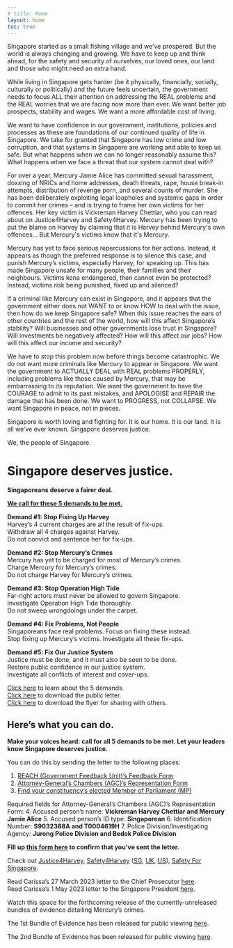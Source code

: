 ```yaml
---
# title: Home
layout: home
toc: true
---
```


Singapore started as a small fishing village and we’ve prospered. But the world is always changing and growing. We have to keep up and think ahead, for the safety and security of ourselves, our loved ones, our land and those who might need an extra hand.

While living in Singapore gets harder (be it physically, financially, socially, culturally or politically) and the future feels uncertain, the government needs to focus ALL their attention on addressing the REAL problems and the REAL worries that we are facing now more than ever. We want better job prospects, stability and wages. We want a more affordable cost of living.

We want to have confidence in our government, institutions, policies and processes as these are foundations of our continued quality of life in Singapore. We take for granted that Singapore has low crime and low corruption, and that systems in Singapore are working and able to keep us safe. But what happens when we can no longer reasonably assume this? What happens when we face a threat that our system cannot deal with?

For over a year, Mercury Jamie Alice has committed sexual harassment, doxxing of NRICs and home addresses, death threats, rape, house break-in attempts, distribution of revenge porn, and several counts of murder. She has been deliberately exploiting legal loopholes and systemic gaps in order to commit her crimes – and is trying to frame her own victims for her offences. Her key victim is Vickreman Harvey Chettiar, who you can read about on Justice4Harvey and Safety4Harvey. Mercury has been trying to put the blame on Harvey by claiming that it is Harvey behind Mercury's own offences... But Mercury's victims know that it's Mercury.

Mercury has yet to face serious repercussions for her actions. Instead, it appears as though the preferred response is to silence this case, and punish Mercury’s victims, especially Harvey, for speaking up. This has made Singapore unsafe for many people, their families and their neighbours. Victims kena endangered, then cannot even be protected? Instead, victims risk being punished, fixed up and silenced?

If a criminal like Mercury can exist in Singapore, and it appears that the government either does not WANT to or know HOW to deal with the issue, then how do we keep Singapore safe? When this issue reaches the ears of other countries and the rest of the world, how will this affect Singapore’s stability? Will businesses and other governments lose trust in Singapore? Will investments be negatively affected? How will this affect our jobs? How will this affect our income and security?

We have to stop this problem now before things become catastrophic. We do not want more criminals like Mercury to appear in Singapore. We want the government to ACTUALLY DEAL with REAL problems PROPERLY, including problems like those caused by Mercury, that may be embarrassing to its reputation. We want the government to have the COURAGE to admit to its past mistakes, and APOLOGISE and REPAIR the damage that has been done. We want to PROGRESS, not COLLAPSE. We want Singapore in peace, not in pieces.

Singapore is worth loving and fighting for. It is our home. It is our land. It is all we’ve ever known. Singapore deserves justice.

We, the people of Singapore.

# Singapore deserves justice.
**Singaporeans deserve a fairer deal.**

<span class="red">[**We call for these 5 demands to be met.**](/demands)</span>

**Demand #1: <span class="red">Stop Fixing Up Harvey</span>**\
Harvey’s 4 current charges are all the result of fix-ups.\
Withdraw all 4 charges against Harvey.\
Do not convict and sentence her for fix-ups.

**Demand #2: <span class="red">Stop Mercury’s Crimes</span>**\
Mercury has yet to be charged for most of Mercury’s crimes.\
Charge Mercury for Mercury’s crimes.\
Do not charge Harvey for Mercury’s crimes.

**Demand #3: <span class="red">Stop Operation High Tide</span>**\
Far-right actors must never be allowed to govern Singapore.\
Investigate Operation High Tide thoroughly.\
Do not sweep wrongdoings under the carpet.

**Demand #4: <span class="red">Fix Problems, Not People</span>**\
Singaporeans face real problems. Focus on fixing these instead.\
Stop fixing up Mercury’s victims. Investigate all these fix-ups.

**Demand #5: <span class="red">Fix Our Justice System</span>**\
Justice must be done, and it must also be seen to be done.\
Restore public confidence in our justice system.\
Investigate all conflicts of interest and cover-ups.

[Click here](/demands) to learn about the 5 demands.\
[Click here](/letter) to download the public letter.\
[Click here](/flyer) to download the flyer for sharing with others.

## <span class="red">Here’s what you can do.</span>
**Make your voices heard: call for all 5 demands to be met.
Let your leaders know Singapore deserves justice.**

You can do this by sending the letter to the following places:
1. [REACH (Government Feedback Unit)’s Feedback Form](https://form.gov.sg/5cc17daef99a6d00102b5c54)
2. [Attorney-General’s Chambers (AGC)’s Representation Form](https://form.gov.sg/5b95eada6fb8e5000f1e07b5)
3. [Find your constituency’s elected Member of Parliament (MP)](https://www.parliament.gov.sg/mps/find-mps-in-my-constituency)

Required fields for Attorney-General’s Chambers (AGC)’s Representation Form:
4. Accused person’s name: **Vickreman Harvey Chettiar and Mercury Jamie Alice**
5. Accused person’s ID type: **Singaporean**
6. Identification Number: **S9032388A and T0004619H**
7. Police Division/Investigating Agency: **Jurong Police Division and Bedok Police Division**

**Fill up [this form here](/action) to confirm that you’ve sent the letter.**

Check out [Justice4Harvey](https://instagram.com/justice4harvey), [Safety4Harvey](https://instagram.com/safety4harvey) ([SG](https://instagram.com/safety4harvey), [UK](https://instagram.com/safety4harveyuk), [US](https://instagram.com/safety4harveyus)), [Safety For Singapore](https://safetyforsingapore.com/).

Read Carissa’s 27 March 2023 letter to the Chief Prosecutor [here](https://ipfs.io/ipfs/QmY1Y3mjTKnjKi3G1DaL2Ge1sfjxcKXxVYzNPmXoPeiMaS).\
Read Carissa’s 1 May 2023 letter to the Singapore President [here](https://ipfs.io/ipfs/QmRLtnEtCHK8tUtVHw5hKiH5KNru3Ypg4f8JPJyo5Gi2Gv).

Watch this space for the forthcoming release of the currently-unreleased bundles of evidence detailing Mercury’s crimes.

The 1st Bundle of Evidence has been released for public viewing [here](/1stbundle).

The 2nd Bundle of Evidence has been released for public viewing [here](/2ndbundle).
